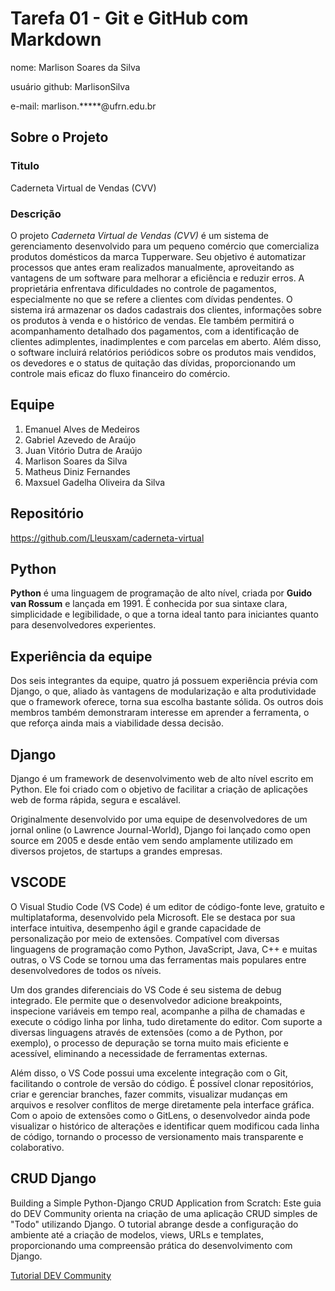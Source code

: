 # Tarefa 01 - Git e GitHub com Markdown

nome: Marlison Soares da Silva

usuário github: MarlisonSilva

e-mail: marlison.*****@ufrn.edu.br


## Sobre o Projeto

### Titulo

Caderneta Virtual de Vendas (CVV)

### Descrição

O projeto _Caderneta Virtual de Vendas (CVV)_ é um sistema de gerenciamento desenvolvido para um pequeno comércio que comercializa produtos domésticos da marca Tupperware. Seu objetivo é automatizar processos que antes eram realizados manualmente, aproveitando as vantagens de um software para melhorar a eficiência e reduzir erros. A proprietária enfrentava dificuldades no controle de pagamentos, especialmente no que se refere a clientes com dívidas pendentes. O sistema irá armazenar os dados cadastrais dos clientes, informações sobre os produtos à venda e o histórico de vendas. Ele também permitirá o acompanhamento detalhado dos pagamentos, com a identificação de clientes adimplentes, inadimplentes e com parcelas em aberto. Além disso, o software incluirá relatórios periódicos sobre os produtos mais vendidos, os devedores e o status de quitação das dívidas, proporcionando um controle mais eficaz do fluxo financeiro do comércio.

## Equipe

1. Emanuel Alves de Medeiros
2. Gabriel Azevedo de Araújo
3. Juan Vitório Dutra de Araújo
4. Marlison Soares da Silva
5. Matheus Diniz Fernandes
6. Maxsuel Gadelha Oliveira da Silva

## Repositório

https://github.com/Lleusxam/caderneta-virtual

## Python

**Python** é uma linguagem de programação de alto nível, criada por **Guido van Rossum** e lançada em 1991. É conhecida por sua sintaxe clara, simplicidade e legibilidade, o que a torna ideal tanto para iniciantes quanto para desenvolvedores experientes.

## Experiência da equipe 

Dos seis integrantes da equipe, quatro já possuem experiência prévia com Django, o que, aliado às vantagens de modularização e alta produtividade que o framework oferece, torna sua escolha bastante sólida. Os outros dois membros também demonstraram interesse em aprender a ferramenta, o que reforça ainda mais a viabilidade dessa decisão.

## Django

Django é um framework de desenvolvimento web de alto nível escrito em Python. Ele foi criado com o objetivo de facilitar a criação de aplicações web de forma rápida, segura e escalável.

Originalmente desenvolvido por uma equipe de desenvolvedores de um jornal online (o Lawrence Journal-World), Django foi lançado como open source em 2005 e desde então vem sendo amplamente utilizado em diversos projetos, de startups a grandes empresas.

## VSCODE

O Visual Studio Code (VS Code) é um editor de código-fonte leve, gratuito e multiplataforma, desenvolvido pela Microsoft. Ele se destaca por sua interface intuitiva, desempenho ágil e grande capacidade de personalização por meio de extensões. Compatível com diversas linguagens de programação como Python, JavaScript, Java, C++ e muitas outras, o VS Code se tornou uma das ferramentas mais populares entre desenvolvedores de todos os níveis.

Um dos grandes diferenciais do VS Code é seu sistema de debug integrado. Ele permite que o desenvolvedor adicione breakpoints, inspecione variáveis em tempo real, acompanhe a pilha de chamadas e execute o código linha por linha, tudo diretamente do editor. Com suporte a diversas linguagens através de extensões (como a de Python, por exemplo), o processo de depuração se torna muito mais eficiente e acessível, eliminando a necessidade de ferramentas externas.

Além disso, o VS Code possui uma excelente integração com o Git, facilitando o controle de versão do código. É possível clonar repositórios, criar e gerenciar branches, fazer commits, visualizar mudanças em arquivos e resolver conflitos de merge diretamente pela interface gráfica. Com o apoio de extensões como o GitLens, o desenvolvedor ainda pode visualizar o histórico de alterações e identificar quem modificou cada linha de código, tornando o processo de versionamento mais transparente e colaborativo.

## CRUD Django

Building a Simple Python-Django CRUD Application from Scratch: Este guia do DEV Community orienta na criação de uma aplicação CRUD simples de "Todo" utilizando Django. O tutorial abrange desde a configuração do ambiente até a criação de modelos, views, URLs e templates, proporcionando uma compreensão prática do desenvolvimento com Django. ​


[Tutorial DEV Community](https://dev.to/aadarsh-nagrath/building-a-django-crud-todo-app-from-scratch-fe3)

